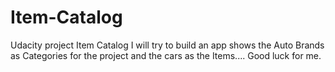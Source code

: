 # Item-Catalog
Udacity project Item Catalog
I will try to build an app shows the Auto Brands as Categories for the project and the cars as the Items.... Good luck for me.
